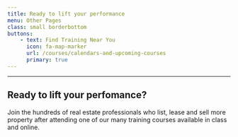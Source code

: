 ```yaml
---
title: Ready to lift your performance
menu: Other Pages
class: small borderbottom
buttons:
    - text: Find Training Near You
      icon: fa-map-marker
      url: /courses/calendars-and-upcoming-courses
      primary: true
---
```


___

## Ready to lift your perfomance?

Join the hundreds of real estate professionals who list, lease and sell more property after attending one of our many training courses available in class and online.
